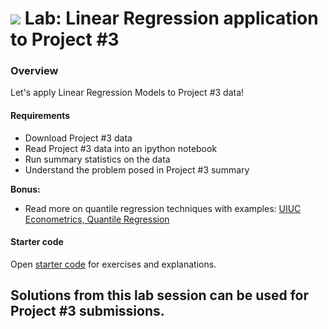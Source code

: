 # ![](https://ga-dash.s3.amazonaws.com/production/assets/logo-9f88ae6c9c3871690e33280fcf557f33.png) Lab: Linear Regression application to Project #3

### Overview

Let's apply Linear Regression Models to Project #3 data!

#### Requirements

- Download Project #3 data 
- Read Project #3 data into an ipython notebook
- Run summary statistics on the data
- Understand the problem posed in Project #3 summary

**Bonus:**
- Read more on quantile regression techniques with examples: [UIUC Econometrics, Quantile Regression](http://www.econ.uiuc.edu/~roger/research/rq/QRJEP.pdf)

#### Starter code

Open [starter code](./code/starter_code/loss-functions-regression-metrics-practice.ipynb) for exercises and explanations. 

Solutions from this lab session can be used for Project #3 submissions. 
---
